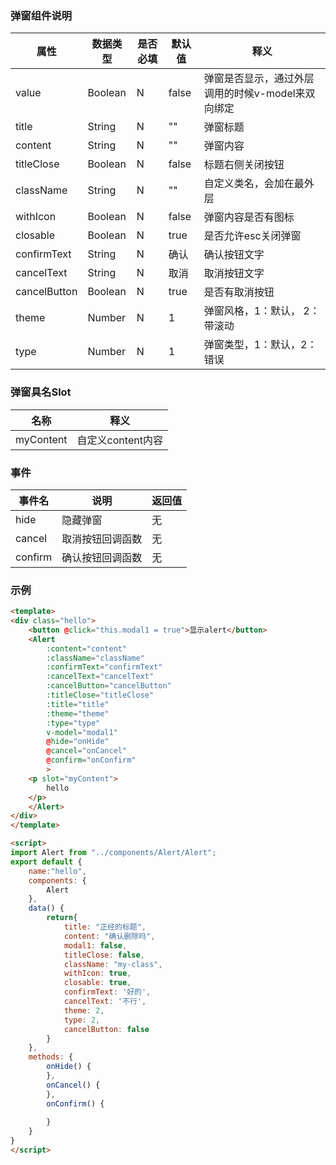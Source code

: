 ### 弹窗组件说明

| 属性         | 数据类型 | 是否必填 | 默认值 | 释义                                              |
| ------------ | -------- | -------- | ------ | ------------------------------------------------- |
| value        | Boolean  | N        | false  | 弹窗是否显示，通过外层调用的时候v-model来双向绑定 |
| title        | String   | N        | ""     | 弹窗标题                                          |
| content      | String   | N        | ""     | 弹窗内容                                          |
| titleClose   | Boolean  | N        | false  | 标题右侧关闭按钮                                  |
| className    | String   | N        | ""     | 自定义类名，会加在最外层                          |
| withIcon     | Boolean  | N        | false  | 弹窗内容是否有图标                                |
| closable     | Boolean  | N        | true   | 是否允许esc关闭弹窗                               |
| confirmText  | String   | N        | 确认   | 确认按钮文字                                      |
| cancelText   | String   | N        | 取消   | 取消按钮文字                                      |
| cancelButton | Boolean  | N        | true   | 是否有取消按钮                                    |
| theme        | Number   | N        | 1      | 弹窗风格，1：默认， 2： 带滚动                    |
| type         | Number   | N        | 1      | 弹窗类型，1：默认，2：错误                        |

### 弹窗具名Slot

| 名称      | 释义              |
| --------- | ----------------- |
| myContent | 自定义content内容 |

### 事件

| 事件名  | 说明             | 返回值 |
| ------- | ---------------- | ------ |
| hide    | 隐藏弹窗         | 无     |
| cancel  | 取消按钮回调函数 | 无     |
| confirm | 确认按钮回调函数 | 无     |

### 示例

```html
<template>
<div class="hello">
	<button @click="this.modal1 = true">显示alert</button>
	<Alert 
		:content="content" 
		:className="className"
		:confirmText="confirmText"
		:cancelText="cancelText"
		:cancelButton="cancelButton"
		:titleClose="titleClose"
		:title="title" 		
		:theme="theme"
		:type="type"
		v-model="modal1"
		@hide="onHide"
		@cancel="onCancel"
		@confirm="onConfirm"
		>
	<p slot="myContent">
		hello
	</p>
	</Alert>
</div>
</template>

<script> 
import Alert from "../components/Alert/Alert";
export default {
	name:"hello",
	components: {
		Alert
	},
	data() {
		return{
			title: "正经的标题",
			content: "确认删除吗",
			modal1: false,
			titleClose: false,
			className: "my-class",
			withIcon: true,
			closable: true,
			confirmText: '好的',
			cancelText: '不行',
			theme: 2,
			type: 2,
			cancelButton: false
		}
	},
	methods: {
		onHide() {
		},
		onCancel() {
		},
		onConfirm() {
			
		}
	}
}
</script>
```